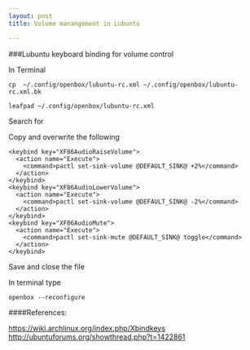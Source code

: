 ```yaml
---
layout: post
title: Volume manangement in Lubuntu

---
```


###Lubuntu keyboard binding for volume control

In Terminal

`cp  ~/.config/openbox/lubuntu-rc.xml ~/.config/openbox/lubuntu-rc.xml.bk`

`leafpad ~/.config/openbox/lubuntu-rc.xml`

Search for <!-- Keybinding for Volume management -->

Copy and overwrite the following 

<!-- Keybinding for Volume management -->
    <keybind key="XF86AudioRaiseVolume">
      <action name="Execute">
        <command>pactl set-sink-volume @DEFAULT_SINK@ +2%</command>
      </action>
    </keybind>
    <keybind key="XF86AudioLowerVolume">
      <action name="Execute">
        <command>pactl set-sink-volume @DEFAULT_SINK@ -2%</command>
      </action>
    </keybind>
    <keybind key="XF86AudioMute">
      <action name="Execute">
        <command>pactl set-sink-mute @DEFAULT_SINK@ toggle</command>
      </action>
    </keybind>

Save and close the file

In terminal type 

`openbox --reconfigure`


####References:

https://wiki.archlinux.org/index.php/Xbindkeys
http://ubuntuforums.org/showthread.php?t=1422861

